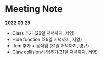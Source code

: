 # Meeting Note
**2022.03.25**
* Class 추가 (26일 저녁까지, 서영)  
* Hide function (26일 저녁까지, 서영)  
* Item 추가 + 움직임 (31일 저녁까지, 영규)
* Claw collision시 멈추기(31일 저녁까지, 서영)


